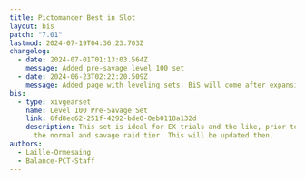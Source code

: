 ```yaml
---
title: Pictomancer Best in Slot
layout: bis
patch: "7.01"
lastmod: 2024-07-19T04:36:23.703Z
changelog:
  - date: 2024-07-01T01:13:03.564Z
    message: Added pre-savage level 100 set
  - date: 2024-06-23T02:22:20.509Z
    message: Added page with leveling sets. BiS will come after expansion launch.
bis:
  - type: xivgearset
    name: Level 100 Pre-Savage Set
    link: 6fd8ec62-251f-4292-bde0-0eb0118a132d
    description: This set is ideal for EX trials and the like, prior to the drop of
      the normal and savage raid tier. This will be updated then.
authors:
  - Laille-Ormesaing
  - Balance-PCT-Staff
---
```

